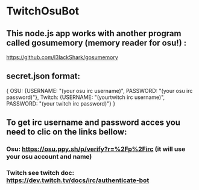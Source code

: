 # TwitchOsuBot
## This node.js app works with another program called gosumemory (memory reader for osu!) :
https://github.com/l3lackShark/gosumemory

## secret.json format:
{
 OSU: {USERNAME: "(your osu irc username)", PASSWORD: "(your osu irc password)"},
 Twitch: {USERNAME: "(yourtwitch irc username)", PASSWORD: "(your twitch irc password)"}
}

## To get irc username and password acces you need to clic on the links bellow:
### Osu: https://osu.ppy.sh/p/verify?r=%2Fp%2Firc (it will use your osu account and name) 
### Twitch see twitch doc: https://dev.twitch.tv/docs/irc/authenticate-bot
